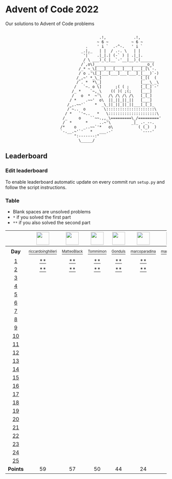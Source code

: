 # Advent of Code 2022
Our solutions to Advent of Code problems 

```

                                         .!,            .!,
                                        ~ 6 ~          ~ 6 ~
                                   .    ' i `  .-^-.   ' i `
                                 _.|,_   | |  / .-. \   | |
                                  '|`   .|_|.| (-` ) | .|_|.
                                  / \ ___)_(_|__`-'__|__)_(______
                                 /`,o\)_______________________o_(
                                /_* ~_\[___]___[___]___[___[_[\`-.
                                / o .'\[_]___[___]___[___]_[___)`-)
                               /_,~' *_\_]                 [_[(  (
                               /`. *  *\_]                 [___\ _\
                              /   `~. o \]      ;( ( ;     [_[_]`-'
                             /_ *    `~,_\    (( )( ;(;    [___]
                             /   o  *  ~'\   /\ /\ /\ /\   [_[_]
                            / *    .~~'  o\  ||_||_||_||   [___]
                           /_,.~~'`    *  _\_||_||_||_||___[_[_]_
                           /`~..  o        \:::::::::::::::::::::\
                          / *   `'~..   *   \:::::::::::::::::::::\
                         /_     o    ``~~.,,_\=========\_/========='
                         /  *      *     ..~'\         _|_ .-_--.
                        /*    o   _..~~`'*   o\           ( (_)  )
                        `-.__.~'`'   *   ___.-'            `----'
                              ":-------:"
                                \_____/
```

## Leaderboard

### Edit leaderboard
To enable leaderboard automatic update on every commit run `setup.py` and
follow the script instructions.

### Table
- Blank spaces are unsolved problems
- `*` if you solved the first part
- `**` if you also solved the second part

<!---LEADERBOARD_GRID_BEGIN:1669966857
Tommimon,https://avatars.githubusercontent.com/u/37435103?v=4
Gonduls,https://avatars.githubusercontent.com/u/74541475?v=4
Marco Molè,https://avatars.githubusercontent.com/u/57618578?v=4,marcomole00
marcoparadina,https://avatars.githubusercontent.com/u/18370800?v=4
MatteoBlack,https://avatars.githubusercontent.com/u/62394493?v=4,IronBlack,MatteoBlack
matteomiceli,https://avatars.githubusercontent.com/u/58422802?v=4
mynam3isg00d,https://avatars.githubusercontent.com/u/36343432?v=4
Puricelli,https://avatars.githubusercontent.com/u/80168364?v=4
riccardo-negri,https://avatars.githubusercontent.com/u/67798955?v=4
riccardoinghilleri,https://avatars.githubusercontent.com/u/100593859?v=4
Alessandro Nazzari,https://avatars.githubusercontent.com/u/24700291?v=4,zoythum
LEADERBOARD_GRID_END--->
| | <a href="https://github.com/riccardoinghilleri"><img src="https://avatars.githubusercontent.com/u/100593859?v=4" width="40" height="40"/></a> | <a href="https://github.com/IronBlack"><img src="https://avatars.githubusercontent.com/u/62394493?v=4" width="40" height="40"/></a> | <a href="https://github.com/Tommimon"><img src="https://avatars.githubusercontent.com/u/37435103?v=4" width="40" height="40"/></a> | <a href="https://github.com/Gonduls"><img src="https://avatars.githubusercontent.com/u/74541475?v=4" width="40" height="40"/></a> | <a href="https://github.com/marcoparadina"><img src="https://avatars.githubusercontent.com/u/18370800?v=4" width="40" height="40"/></a> | <a href="https://github.com/marcomole00"><img src="https://avatars.githubusercontent.com/u/57618578?v=4" width="40" height="40"/></a> | <a href="https://github.com/zoythum"><img src="https://avatars.githubusercontent.com/u/24700291?v=4" width="40" height="40"/></a> | <a href="https://github.com/mynam3isg00d"><img src="https://avatars.githubusercontent.com/u/36343432?v=4" width="40" height="40"/></a> | <a href="https://github.com/Puricelli"><img src="https://avatars.githubusercontent.com/u/80168364?v=4" width="40" height="40"/></a> | <a href="https://github.com/riccardo-negri"><img src="https://avatars.githubusercontent.com/u/67798955?v=4" width="40" height="40"/></a> |
| :---: | :---: | :---: | :---: | :---: | :---: | :---: | :---: | :---: | :---: | :---: |
| **Day** | <a href="https://github.com/riccardoinghilleri"><sup><sub>riccardoinghilleri</sub></sup></a> | <a href="https://github.com/IronBlack"><sup><sub>MatteoBlack</sub></sup></a> | <a href="https://github.com/Tommimon"><sup><sub>Tommimon</sub></sup></a> | <a href="https://github.com/Gonduls"><sup><sub>Gonduls</sub></sup></a> | <a href="https://github.com/marcoparadina"><sup><sub>marcoparadina</sub></sup></a> | <a href="https://github.com/marcomole00"><sup><sub>marcomole00</sub></sup></a> | <a href="https://github.com/zoythum"><sup><sub>zoythum</sub></sup></a> | <a href="https://github.com/mynam3isg00d"><sup><sub>mynam3isg00d</sub></sup></a> | <a href="https://github.com/Puricelli"><sup><sub>Puricelli</sub></sup></a> | <a href="https://github.com/riccardo-negri"><sup><sub>riccardo-negri</sub></sup></a> |
| [1][d1] | [**][d1u0] | [**][d1u1] | [**][d1u2] | [**][d1u3] | [**][d1u4] | [**][d1u5] | [**][d1u6] | [**][d1u7] | [**][d1u8] | [**][d1u9] |
| [2][d2] | [**][d2u0] | [**][d2u1] | [**][d2u2] | [**][d2u3] | [**][d2u4] | [ ][d2u5] | [ ][d2u6] | [ ][d2u7] | [ ][d2u8] | [ ][d2u9] |
| [3][d3] | [ ][d3u0] | [ ][d3u1] | [ ][d3u2] | [ ][d3u3] | [ ][d3u4] | [ ][d3u5] | [ ][d3u6] | [ ][d3u7] | [ ][d3u8] | [ ][d3u9] |
| [4][d4] | [ ][d4u0] | [ ][d4u1] | [ ][d4u2] | [ ][d4u3] | [ ][d4u4] | [ ][d4u5] | [ ][d4u6] | [ ][d4u7] | [ ][d4u8] | [ ][d4u9] |
| [5][d5] | [ ][d5u0] | [ ][d5u1] | [ ][d5u2] | [ ][d5u3] | [ ][d5u4] | [ ][d5u5] | [ ][d5u6] | [ ][d5u7] | [ ][d5u8] | [ ][d5u9] |
| [6][d6] | [ ][d6u0] | [ ][d6u1] | [ ][d6u2] | [ ][d6u3] | [ ][d6u4] | [ ][d6u5] | [ ][d6u6] | [ ][d6u7] | [ ][d6u8] | [ ][d6u9] |
| [7][d7] | [ ][d7u0] | [ ][d7u1] | [ ][d7u2] | [ ][d7u3] | [ ][d7u4] | [ ][d7u5] | [ ][d7u6] | [ ][d7u7] | [ ][d7u8] | [ ][d7u9] |
| [8][d8] | [ ][d8u0] | [ ][d8u1] | [ ][d8u2] | [ ][d8u3] | [ ][d8u4] | [ ][d8u5] | [ ][d8u6] | [ ][d8u7] | [ ][d8u8] | [ ][d8u9] |
| [9][d9] | [ ][d9u0] | [ ][d9u1] | [ ][d9u2] | [ ][d9u3] | [ ][d9u4] | [ ][d9u5] | [ ][d9u6] | [ ][d9u7] | [ ][d9u8] | [ ][d9u9] |
| [10][d10] | [ ][d10u0] | [ ][d10u1] | [ ][d10u2] | [ ][d10u3] | [ ][d10u4] | [ ][d10u5] | [ ][d10u6] | [ ][d10u7] | [ ][d10u8] | [ ][d10u9] |
| [11][d11] | [ ][d11u0] | [ ][d11u1] | [ ][d11u2] | [ ][d11u3] | [ ][d11u4] | [ ][d11u5] | [ ][d11u6] | [ ][d11u7] | [ ][d11u8] | [ ][d11u9] |
| [12][d12] | [ ][d12u0] | [ ][d12u1] | [ ][d12u2] | [ ][d12u3] | [ ][d12u4] | [ ][d12u5] | [ ][d12u6] | [ ][d12u7] | [ ][d12u8] | [ ][d12u9] |
| [13][d13] | [ ][d13u0] | [ ][d13u1] | [ ][d13u2] | [ ][d13u3] | [ ][d13u4] | [ ][d13u5] | [ ][d13u6] | [ ][d13u7] | [ ][d13u8] | [ ][d13u9] |
| [14][d14] | [ ][d14u0] | [ ][d14u1] | [ ][d14u2] | [ ][d14u3] | [ ][d14u4] | [ ][d14u5] | [ ][d14u6] | [ ][d14u7] | [ ][d14u8] | [ ][d14u9] |
| [15][d15] | [ ][d15u0] | [ ][d15u1] | [ ][d15u2] | [ ][d15u3] | [ ][d15u4] | [ ][d15u5] | [ ][d15u6] | [ ][d15u7] | [ ][d15u8] | [ ][d15u9] |
| [16][d16] | [ ][d16u0] | [ ][d16u1] | [ ][d16u2] | [ ][d16u3] | [ ][d16u4] | [ ][d16u5] | [ ][d16u6] | [ ][d16u7] | [ ][d16u8] | [ ][d16u9] |
| [17][d17] | [ ][d17u0] | [ ][d17u1] | [ ][d17u2] | [ ][d17u3] | [ ][d17u4] | [ ][d17u5] | [ ][d17u6] | [ ][d17u7] | [ ][d17u8] | [ ][d17u9] |
| [18][d18] | [ ][d18u0] | [ ][d18u1] | [ ][d18u2] | [ ][d18u3] | [ ][d18u4] | [ ][d18u5] | [ ][d18u6] | [ ][d18u7] | [ ][d18u8] | [ ][d18u9] |
| [19][d19] | [ ][d19u0] | [ ][d19u1] | [ ][d19u2] | [ ][d19u3] | [ ][d19u4] | [ ][d19u5] | [ ][d19u6] | [ ][d19u7] | [ ][d19u8] | [ ][d19u9] |
| [20][d20] | [ ][d20u0] | [ ][d20u1] | [ ][d20u2] | [ ][d20u3] | [ ][d20u4] | [ ][d20u5] | [ ][d20u6] | [ ][d20u7] | [ ][d20u8] | [ ][d20u9] |
| [21][d21] | [ ][d21u0] | [ ][d21u1] | [ ][d21u2] | [ ][d21u3] | [ ][d21u4] | [ ][d21u5] | [ ][d21u6] | [ ][d21u7] | [ ][d21u8] | [ ][d21u9] |
| [22][d22] | [ ][d22u0] | [ ][d22u1] | [ ][d22u2] | [ ][d22u3] | [ ][d22u4] | [ ][d22u5] | [ ][d22u6] | [ ][d22u7] | [ ][d22u8] | [ ][d22u9] |
| [23][d23] | [ ][d23u0] | [ ][d23u1] | [ ][d23u2] | [ ][d23u3] | [ ][d23u4] | [ ][d23u5] | [ ][d23u6] | [ ][d23u7] | [ ][d23u8] | [ ][d23u9] |
| [24][d24] | [ ][d24u0] | [ ][d24u1] | [ ][d24u2] | [ ][d24u3] | [ ][d24u4] | [ ][d24u5] | [ ][d24u6] | [ ][d24u7] | [ ][d24u8] | [ ][d24u9] |
| [25][d25] | [ ][d25u0] | [ ][d25u1] | [ ][d25u2] | [ ][d25u3] | [ ][d25u4] | [ ][d25u5] | [ ][d25u6] | [ ][d25u7] | [ ][d25u8] | [ ][d25u9] |
| **Points** | 59 | 57 | 50 | 44 | 24 | 22 | 16 | 12 | 6 | 4 |


[d1]: https://adventofcode.com/2022/day/1
[d2]: https://adventofcode.com/2022/day/2
[d3]: https://adventofcode.com/2022/day/3
[d4]: https://adventofcode.com/2022/day/4
[d5]: https://adventofcode.com/2022/day/5
[d6]: https://adventofcode.com/2022/day/6
[d7]: https://adventofcode.com/2022/day/7
[d8]: https://adventofcode.com/2022/day/8
[d9]: https://adventofcode.com/2022/day/9
[d10]: https://adventofcode.com/2022/day/10
[d11]: https://adventofcode.com/2022/day/11
[d12]: https://adventofcode.com/2022/day/12
[d13]: https://adventofcode.com/2022/day/13
[d14]: https://adventofcode.com/2022/day/14
[d15]: https://adventofcode.com/2022/day/15
[d16]: https://adventofcode.com/2022/day/16
[d17]: https://adventofcode.com/2022/day/17
[d18]: https://adventofcode.com/2022/day/18
[d19]: https://adventofcode.com/2022/day/19
[d20]: https://adventofcode.com/2022/day/20
[d21]: https://adventofcode.com/2022/day/21
[d22]: https://adventofcode.com/2022/day/22
[d23]: https://adventofcode.com/2022/day/23
[d24]: https://adventofcode.com/2022/day/24
[d25]: https://adventofcode.com/2022/day/25


[d1u0]: https://github.com/Tommimon/advent-of-code-2022/tree/main/riccardoinghilleri/d01
[d1u1]: https://github.com/Tommimon/advent-of-code-2022/tree/main/MatteoBlack/d01
[d1u2]: https://github.com/Tommimon/advent-of-code-2022/tree/main/Tommimon/d01
[d1u3]: https://github.com/Tommimon/advent-of-code-2022/tree/main/Gonduls/d01
[d1u4]: https://github.com/Tommimon/advent-of-code-2022/tree/main/marcoparadina/d01
[d1u5]: https://github.com/Tommimon/advent-of-code-2022/tree/main/marcomole00/d01
[d1u6]: https://github.com/Tommimon/advent-of-code-2022/tree/main/zoythum/d01
[d1u7]: https://github.com/Tommimon/advent-of-code-2022/tree/main/mynam3isg00d/d01
[d1u8]: https://github.com/Tommimon/advent-of-code-2022/tree/main/Puricelli/d01
[d1u9]: https://github.com/Tommimon/advent-of-code-2022/tree/main/riccardo-negri/d01
[d2u0]: https://github.com/Tommimon/advent-of-code-2022/tree/main/riccardoinghilleri/d02
[d2u1]: https://github.com/Tommimon/advent-of-code-2022/tree/main/MatteoBlack/d02
[d2u2]: https://github.com/Tommimon/advent-of-code-2022/tree/main/Tommimon/d02
[d2u3]: https://github.com/Tommimon/advent-of-code-2022/tree/main/Gonduls/d02
[d2u4]: https://github.com/Tommimon/advent-of-code-2022/tree/main/marcoparadina/d02
[d2u5]: https://github.com/Tommimon/advent-of-code-2022/tree/main/marcomole00/d02
[d2u6]: https://github.com/Tommimon/advent-of-code-2022/tree/main/zoythum/d02
[d2u7]: https://github.com/Tommimon/advent-of-code-2022/tree/main/mynam3isg00d/d02
[d2u8]: https://github.com/Tommimon/advent-of-code-2022/tree/main/Puricelli/d02
[d2u9]: https://github.com/Tommimon/advent-of-code-2022/tree/main/riccardo-negri/d02
[d3u0]: https://github.com/Tommimon/advent-of-code-2022/tree/main/riccardoinghilleri/d03
[d3u1]: https://github.com/Tommimon/advent-of-code-2022/tree/main/MatteoBlack/d03
[d3u2]: https://github.com/Tommimon/advent-of-code-2022/tree/main/Tommimon/d03
[d3u3]: https://github.com/Tommimon/advent-of-code-2022/tree/main/Gonduls/d03
[d3u4]: https://github.com/Tommimon/advent-of-code-2022/tree/main/marcoparadina/d03
[d3u5]: https://github.com/Tommimon/advent-of-code-2022/tree/main/marcomole00/d03
[d3u6]: https://github.com/Tommimon/advent-of-code-2022/tree/main/zoythum/d03
[d3u7]: https://github.com/Tommimon/advent-of-code-2022/tree/main/mynam3isg00d/d03
[d3u8]: https://github.com/Tommimon/advent-of-code-2022/tree/main/Puricelli/d03
[d3u9]: https://github.com/Tommimon/advent-of-code-2022/tree/main/riccardo-negri/d03
[d4u0]: https://github.com/Tommimon/advent-of-code-2022/tree/main/riccardoinghilleri/d04
[d4u1]: https://github.com/Tommimon/advent-of-code-2022/tree/main/MatteoBlack/d04
[d4u2]: https://github.com/Tommimon/advent-of-code-2022/tree/main/Tommimon/d04
[d4u3]: https://github.com/Tommimon/advent-of-code-2022/tree/main/Gonduls/d04
[d4u4]: https://github.com/Tommimon/advent-of-code-2022/tree/main/marcoparadina/d04
[d4u5]: https://github.com/Tommimon/advent-of-code-2022/tree/main/marcomole00/d04
[d4u6]: https://github.com/Tommimon/advent-of-code-2022/tree/main/zoythum/d04
[d4u7]: https://github.com/Tommimon/advent-of-code-2022/tree/main/mynam3isg00d/d04
[d4u8]: https://github.com/Tommimon/advent-of-code-2022/tree/main/Puricelli/d04
[d4u9]: https://github.com/Tommimon/advent-of-code-2022/tree/main/riccardo-negri/d04
[d5u0]: https://github.com/Tommimon/advent-of-code-2022/tree/main/riccardoinghilleri/d05
[d5u1]: https://github.com/Tommimon/advent-of-code-2022/tree/main/MatteoBlack/d05
[d5u2]: https://github.com/Tommimon/advent-of-code-2022/tree/main/Tommimon/d05
[d5u3]: https://github.com/Tommimon/advent-of-code-2022/tree/main/Gonduls/d05
[d5u4]: https://github.com/Tommimon/advent-of-code-2022/tree/main/marcoparadina/d05
[d5u5]: https://github.com/Tommimon/advent-of-code-2022/tree/main/marcomole00/d05
[d5u6]: https://github.com/Tommimon/advent-of-code-2022/tree/main/zoythum/d05
[d5u7]: https://github.com/Tommimon/advent-of-code-2022/tree/main/mynam3isg00d/d05
[d5u8]: https://github.com/Tommimon/advent-of-code-2022/tree/main/Puricelli/d05
[d5u9]: https://github.com/Tommimon/advent-of-code-2022/tree/main/riccardo-negri/d05
[d6u0]: https://github.com/Tommimon/advent-of-code-2022/tree/main/riccardoinghilleri/d06
[d6u1]: https://github.com/Tommimon/advent-of-code-2022/tree/main/MatteoBlack/d06
[d6u2]: https://github.com/Tommimon/advent-of-code-2022/tree/main/Tommimon/d06
[d6u3]: https://github.com/Tommimon/advent-of-code-2022/tree/main/Gonduls/d06
[d6u4]: https://github.com/Tommimon/advent-of-code-2022/tree/main/marcoparadina/d06
[d6u5]: https://github.com/Tommimon/advent-of-code-2022/tree/main/marcomole00/d06
[d6u6]: https://github.com/Tommimon/advent-of-code-2022/tree/main/zoythum/d06
[d6u7]: https://github.com/Tommimon/advent-of-code-2022/tree/main/mynam3isg00d/d06
[d6u8]: https://github.com/Tommimon/advent-of-code-2022/tree/main/Puricelli/d06
[d6u9]: https://github.com/Tommimon/advent-of-code-2022/tree/main/riccardo-negri/d06
[d7u0]: https://github.com/Tommimon/advent-of-code-2022/tree/main/riccardoinghilleri/d07
[d7u1]: https://github.com/Tommimon/advent-of-code-2022/tree/main/MatteoBlack/d07
[d7u2]: https://github.com/Tommimon/advent-of-code-2022/tree/main/Tommimon/d07
[d7u3]: https://github.com/Tommimon/advent-of-code-2022/tree/main/Gonduls/d07
[d7u4]: https://github.com/Tommimon/advent-of-code-2022/tree/main/marcoparadina/d07
[d7u5]: https://github.com/Tommimon/advent-of-code-2022/tree/main/marcomole00/d07
[d7u6]: https://github.com/Tommimon/advent-of-code-2022/tree/main/zoythum/d07
[d7u7]: https://github.com/Tommimon/advent-of-code-2022/tree/main/mynam3isg00d/d07
[d7u8]: https://github.com/Tommimon/advent-of-code-2022/tree/main/Puricelli/d07
[d7u9]: https://github.com/Tommimon/advent-of-code-2022/tree/main/riccardo-negri/d07
[d8u0]: https://github.com/Tommimon/advent-of-code-2022/tree/main/riccardoinghilleri/d08
[d8u1]: https://github.com/Tommimon/advent-of-code-2022/tree/main/MatteoBlack/d08
[d8u2]: https://github.com/Tommimon/advent-of-code-2022/tree/main/Tommimon/d08
[d8u3]: https://github.com/Tommimon/advent-of-code-2022/tree/main/Gonduls/d08
[d8u4]: https://github.com/Tommimon/advent-of-code-2022/tree/main/marcoparadina/d08
[d8u5]: https://github.com/Tommimon/advent-of-code-2022/tree/main/marcomole00/d08
[d8u6]: https://github.com/Tommimon/advent-of-code-2022/tree/main/zoythum/d08
[d8u7]: https://github.com/Tommimon/advent-of-code-2022/tree/main/mynam3isg00d/d08
[d8u8]: https://github.com/Tommimon/advent-of-code-2022/tree/main/Puricelli/d08
[d8u9]: https://github.com/Tommimon/advent-of-code-2022/tree/main/riccardo-negri/d08
[d9u0]: https://github.com/Tommimon/advent-of-code-2022/tree/main/riccardoinghilleri/d09
[d9u1]: https://github.com/Tommimon/advent-of-code-2022/tree/main/MatteoBlack/d09
[d9u2]: https://github.com/Tommimon/advent-of-code-2022/tree/main/Tommimon/d09
[d9u3]: https://github.com/Tommimon/advent-of-code-2022/tree/main/Gonduls/d09
[d9u4]: https://github.com/Tommimon/advent-of-code-2022/tree/main/marcoparadina/d09
[d9u5]: https://github.com/Tommimon/advent-of-code-2022/tree/main/marcomole00/d09
[d9u6]: https://github.com/Tommimon/advent-of-code-2022/tree/main/zoythum/d09
[d9u7]: https://github.com/Tommimon/advent-of-code-2022/tree/main/mynam3isg00d/d09
[d9u8]: https://github.com/Tommimon/advent-of-code-2022/tree/main/Puricelli/d09
[d9u9]: https://github.com/Tommimon/advent-of-code-2022/tree/main/riccardo-negri/d09
[d10u0]: https://github.com/Tommimon/advent-of-code-2022/tree/main/riccardoinghilleri/d10
[d10u1]: https://github.com/Tommimon/advent-of-code-2022/tree/main/MatteoBlack/d10
[d10u2]: https://github.com/Tommimon/advent-of-code-2022/tree/main/Tommimon/d10
[d10u3]: https://github.com/Tommimon/advent-of-code-2022/tree/main/Gonduls/d10
[d10u4]: https://github.com/Tommimon/advent-of-code-2022/tree/main/marcoparadina/d10
[d10u5]: https://github.com/Tommimon/advent-of-code-2022/tree/main/marcomole00/d10
[d10u6]: https://github.com/Tommimon/advent-of-code-2022/tree/main/zoythum/d10
[d10u7]: https://github.com/Tommimon/advent-of-code-2022/tree/main/mynam3isg00d/d10
[d10u8]: https://github.com/Tommimon/advent-of-code-2022/tree/main/Puricelli/d10
[d10u9]: https://github.com/Tommimon/advent-of-code-2022/tree/main/riccardo-negri/d10
[d11u0]: https://github.com/Tommimon/advent-of-code-2022/tree/main/riccardoinghilleri/d11
[d11u1]: https://github.com/Tommimon/advent-of-code-2022/tree/main/MatteoBlack/d11
[d11u2]: https://github.com/Tommimon/advent-of-code-2022/tree/main/Tommimon/d11
[d11u3]: https://github.com/Tommimon/advent-of-code-2022/tree/main/Gonduls/d11
[d11u4]: https://github.com/Tommimon/advent-of-code-2022/tree/main/marcoparadina/d11
[d11u5]: https://github.com/Tommimon/advent-of-code-2022/tree/main/marcomole00/d11
[d11u6]: https://github.com/Tommimon/advent-of-code-2022/tree/main/zoythum/d11
[d11u7]: https://github.com/Tommimon/advent-of-code-2022/tree/main/mynam3isg00d/d11
[d11u8]: https://github.com/Tommimon/advent-of-code-2022/tree/main/Puricelli/d11
[d11u9]: https://github.com/Tommimon/advent-of-code-2022/tree/main/riccardo-negri/d11
[d12u0]: https://github.com/Tommimon/advent-of-code-2022/tree/main/riccardoinghilleri/d12
[d12u1]: https://github.com/Tommimon/advent-of-code-2022/tree/main/MatteoBlack/d12
[d12u2]: https://github.com/Tommimon/advent-of-code-2022/tree/main/Tommimon/d12
[d12u3]: https://github.com/Tommimon/advent-of-code-2022/tree/main/Gonduls/d12
[d12u4]: https://github.com/Tommimon/advent-of-code-2022/tree/main/marcoparadina/d12
[d12u5]: https://github.com/Tommimon/advent-of-code-2022/tree/main/marcomole00/d12
[d12u6]: https://github.com/Tommimon/advent-of-code-2022/tree/main/zoythum/d12
[d12u7]: https://github.com/Tommimon/advent-of-code-2022/tree/main/mynam3isg00d/d12
[d12u8]: https://github.com/Tommimon/advent-of-code-2022/tree/main/Puricelli/d12
[d12u9]: https://github.com/Tommimon/advent-of-code-2022/tree/main/riccardo-negri/d12
[d13u0]: https://github.com/Tommimon/advent-of-code-2022/tree/main/riccardoinghilleri/d13
[d13u1]: https://github.com/Tommimon/advent-of-code-2022/tree/main/MatteoBlack/d13
[d13u2]: https://github.com/Tommimon/advent-of-code-2022/tree/main/Tommimon/d13
[d13u3]: https://github.com/Tommimon/advent-of-code-2022/tree/main/Gonduls/d13
[d13u4]: https://github.com/Tommimon/advent-of-code-2022/tree/main/marcoparadina/d13
[d13u5]: https://github.com/Tommimon/advent-of-code-2022/tree/main/marcomole00/d13
[d13u6]: https://github.com/Tommimon/advent-of-code-2022/tree/main/zoythum/d13
[d13u7]: https://github.com/Tommimon/advent-of-code-2022/tree/main/mynam3isg00d/d13
[d13u8]: https://github.com/Tommimon/advent-of-code-2022/tree/main/Puricelli/d13
[d13u9]: https://github.com/Tommimon/advent-of-code-2022/tree/main/riccardo-negri/d13
[d14u0]: https://github.com/Tommimon/advent-of-code-2022/tree/main/riccardoinghilleri/d14
[d14u1]: https://github.com/Tommimon/advent-of-code-2022/tree/main/MatteoBlack/d14
[d14u2]: https://github.com/Tommimon/advent-of-code-2022/tree/main/Tommimon/d14
[d14u3]: https://github.com/Tommimon/advent-of-code-2022/tree/main/Gonduls/d14
[d14u4]: https://github.com/Tommimon/advent-of-code-2022/tree/main/marcoparadina/d14
[d14u5]: https://github.com/Tommimon/advent-of-code-2022/tree/main/marcomole00/d14
[d14u6]: https://github.com/Tommimon/advent-of-code-2022/tree/main/zoythum/d14
[d14u7]: https://github.com/Tommimon/advent-of-code-2022/tree/main/mynam3isg00d/d14
[d14u8]: https://github.com/Tommimon/advent-of-code-2022/tree/main/Puricelli/d14
[d14u9]: https://github.com/Tommimon/advent-of-code-2022/tree/main/riccardo-negri/d14
[d15u0]: https://github.com/Tommimon/advent-of-code-2022/tree/main/riccardoinghilleri/d15
[d15u1]: https://github.com/Tommimon/advent-of-code-2022/tree/main/MatteoBlack/d15
[d15u2]: https://github.com/Tommimon/advent-of-code-2022/tree/main/Tommimon/d15
[d15u3]: https://github.com/Tommimon/advent-of-code-2022/tree/main/Gonduls/d15
[d15u4]: https://github.com/Tommimon/advent-of-code-2022/tree/main/marcoparadina/d15
[d15u5]: https://github.com/Tommimon/advent-of-code-2022/tree/main/marcomole00/d15
[d15u6]: https://github.com/Tommimon/advent-of-code-2022/tree/main/zoythum/d15
[d15u7]: https://github.com/Tommimon/advent-of-code-2022/tree/main/mynam3isg00d/d15
[d15u8]: https://github.com/Tommimon/advent-of-code-2022/tree/main/Puricelli/d15
[d15u9]: https://github.com/Tommimon/advent-of-code-2022/tree/main/riccardo-negri/d15
[d16u0]: https://github.com/Tommimon/advent-of-code-2022/tree/main/riccardoinghilleri/d16
[d16u1]: https://github.com/Tommimon/advent-of-code-2022/tree/main/MatteoBlack/d16
[d16u2]: https://github.com/Tommimon/advent-of-code-2022/tree/main/Tommimon/d16
[d16u3]: https://github.com/Tommimon/advent-of-code-2022/tree/main/Gonduls/d16
[d16u4]: https://github.com/Tommimon/advent-of-code-2022/tree/main/marcoparadina/d16
[d16u5]: https://github.com/Tommimon/advent-of-code-2022/tree/main/marcomole00/d16
[d16u6]: https://github.com/Tommimon/advent-of-code-2022/tree/main/zoythum/d16
[d16u7]: https://github.com/Tommimon/advent-of-code-2022/tree/main/mynam3isg00d/d16
[d16u8]: https://github.com/Tommimon/advent-of-code-2022/tree/main/Puricelli/d16
[d16u9]: https://github.com/Tommimon/advent-of-code-2022/tree/main/riccardo-negri/d16
[d17u0]: https://github.com/Tommimon/advent-of-code-2022/tree/main/riccardoinghilleri/d17
[d17u1]: https://github.com/Tommimon/advent-of-code-2022/tree/main/MatteoBlack/d17
[d17u2]: https://github.com/Tommimon/advent-of-code-2022/tree/main/Tommimon/d17
[d17u3]: https://github.com/Tommimon/advent-of-code-2022/tree/main/Gonduls/d17
[d17u4]: https://github.com/Tommimon/advent-of-code-2022/tree/main/marcoparadina/d17
[d17u5]: https://github.com/Tommimon/advent-of-code-2022/tree/main/marcomole00/d17
[d17u6]: https://github.com/Tommimon/advent-of-code-2022/tree/main/zoythum/d17
[d17u7]: https://github.com/Tommimon/advent-of-code-2022/tree/main/mynam3isg00d/d17
[d17u8]: https://github.com/Tommimon/advent-of-code-2022/tree/main/Puricelli/d17
[d17u9]: https://github.com/Tommimon/advent-of-code-2022/tree/main/riccardo-negri/d17
[d18u0]: https://github.com/Tommimon/advent-of-code-2022/tree/main/riccardoinghilleri/d18
[d18u1]: https://github.com/Tommimon/advent-of-code-2022/tree/main/MatteoBlack/d18
[d18u2]: https://github.com/Tommimon/advent-of-code-2022/tree/main/Tommimon/d18
[d18u3]: https://github.com/Tommimon/advent-of-code-2022/tree/main/Gonduls/d18
[d18u4]: https://github.com/Tommimon/advent-of-code-2022/tree/main/marcoparadina/d18
[d18u5]: https://github.com/Tommimon/advent-of-code-2022/tree/main/marcomole00/d18
[d18u6]: https://github.com/Tommimon/advent-of-code-2022/tree/main/zoythum/d18
[d18u7]: https://github.com/Tommimon/advent-of-code-2022/tree/main/mynam3isg00d/d18
[d18u8]: https://github.com/Tommimon/advent-of-code-2022/tree/main/Puricelli/d18
[d18u9]: https://github.com/Tommimon/advent-of-code-2022/tree/main/riccardo-negri/d18
[d19u0]: https://github.com/Tommimon/advent-of-code-2022/tree/main/riccardoinghilleri/d19
[d19u1]: https://github.com/Tommimon/advent-of-code-2022/tree/main/MatteoBlack/d19
[d19u2]: https://github.com/Tommimon/advent-of-code-2022/tree/main/Tommimon/d19
[d19u3]: https://github.com/Tommimon/advent-of-code-2022/tree/main/Gonduls/d19
[d19u4]: https://github.com/Tommimon/advent-of-code-2022/tree/main/marcoparadina/d19
[d19u5]: https://github.com/Tommimon/advent-of-code-2022/tree/main/marcomole00/d19
[d19u6]: https://github.com/Tommimon/advent-of-code-2022/tree/main/zoythum/d19
[d19u7]: https://github.com/Tommimon/advent-of-code-2022/tree/main/mynam3isg00d/d19
[d19u8]: https://github.com/Tommimon/advent-of-code-2022/tree/main/Puricelli/d19
[d19u9]: https://github.com/Tommimon/advent-of-code-2022/tree/main/riccardo-negri/d19
[d20u0]: https://github.com/Tommimon/advent-of-code-2022/tree/main/riccardoinghilleri/d20
[d20u1]: https://github.com/Tommimon/advent-of-code-2022/tree/main/MatteoBlack/d20
[d20u2]: https://github.com/Tommimon/advent-of-code-2022/tree/main/Tommimon/d20
[d20u3]: https://github.com/Tommimon/advent-of-code-2022/tree/main/Gonduls/d20
[d20u4]: https://github.com/Tommimon/advent-of-code-2022/tree/main/marcoparadina/d20
[d20u5]: https://github.com/Tommimon/advent-of-code-2022/tree/main/marcomole00/d20
[d20u6]: https://github.com/Tommimon/advent-of-code-2022/tree/main/zoythum/d20
[d20u7]: https://github.com/Tommimon/advent-of-code-2022/tree/main/mynam3isg00d/d20
[d20u8]: https://github.com/Tommimon/advent-of-code-2022/tree/main/Puricelli/d20
[d20u9]: https://github.com/Tommimon/advent-of-code-2022/tree/main/riccardo-negri/d20
[d21u0]: https://github.com/Tommimon/advent-of-code-2022/tree/main/riccardoinghilleri/d21
[d21u1]: https://github.com/Tommimon/advent-of-code-2022/tree/main/MatteoBlack/d21
[d21u2]: https://github.com/Tommimon/advent-of-code-2022/tree/main/Tommimon/d21
[d21u3]: https://github.com/Tommimon/advent-of-code-2022/tree/main/Gonduls/d21
[d21u4]: https://github.com/Tommimon/advent-of-code-2022/tree/main/marcoparadina/d21
[d21u5]: https://github.com/Tommimon/advent-of-code-2022/tree/main/marcomole00/d21
[d21u6]: https://github.com/Tommimon/advent-of-code-2022/tree/main/zoythum/d21
[d21u7]: https://github.com/Tommimon/advent-of-code-2022/tree/main/mynam3isg00d/d21
[d21u8]: https://github.com/Tommimon/advent-of-code-2022/tree/main/Puricelli/d21
[d21u9]: https://github.com/Tommimon/advent-of-code-2022/tree/main/riccardo-negri/d21
[d22u0]: https://github.com/Tommimon/advent-of-code-2022/tree/main/riccardoinghilleri/d22
[d22u1]: https://github.com/Tommimon/advent-of-code-2022/tree/main/MatteoBlack/d22
[d22u2]: https://github.com/Tommimon/advent-of-code-2022/tree/main/Tommimon/d22
[d22u3]: https://github.com/Tommimon/advent-of-code-2022/tree/main/Gonduls/d22
[d22u4]: https://github.com/Tommimon/advent-of-code-2022/tree/main/marcoparadina/d22
[d22u5]: https://github.com/Tommimon/advent-of-code-2022/tree/main/marcomole00/d22
[d22u6]: https://github.com/Tommimon/advent-of-code-2022/tree/main/zoythum/d22
[d22u7]: https://github.com/Tommimon/advent-of-code-2022/tree/main/mynam3isg00d/d22
[d22u8]: https://github.com/Tommimon/advent-of-code-2022/tree/main/Puricelli/d22
[d22u9]: https://github.com/Tommimon/advent-of-code-2022/tree/main/riccardo-negri/d22
[d23u0]: https://github.com/Tommimon/advent-of-code-2022/tree/main/riccardoinghilleri/d23
[d23u1]: https://github.com/Tommimon/advent-of-code-2022/tree/main/MatteoBlack/d23
[d23u2]: https://github.com/Tommimon/advent-of-code-2022/tree/main/Tommimon/d23
[d23u3]: https://github.com/Tommimon/advent-of-code-2022/tree/main/Gonduls/d23
[d23u4]: https://github.com/Tommimon/advent-of-code-2022/tree/main/marcoparadina/d23
[d23u5]: https://github.com/Tommimon/advent-of-code-2022/tree/main/marcomole00/d23
[d23u6]: https://github.com/Tommimon/advent-of-code-2022/tree/main/zoythum/d23
[d23u7]: https://github.com/Tommimon/advent-of-code-2022/tree/main/mynam3isg00d/d23
[d23u8]: https://github.com/Tommimon/advent-of-code-2022/tree/main/Puricelli/d23
[d23u9]: https://github.com/Tommimon/advent-of-code-2022/tree/main/riccardo-negri/d23
[d24u0]: https://github.com/Tommimon/advent-of-code-2022/tree/main/riccardoinghilleri/d24
[d24u1]: https://github.com/Tommimon/advent-of-code-2022/tree/main/MatteoBlack/d24
[d24u2]: https://github.com/Tommimon/advent-of-code-2022/tree/main/Tommimon/d24
[d24u3]: https://github.com/Tommimon/advent-of-code-2022/tree/main/Gonduls/d24
[d24u4]: https://github.com/Tommimon/advent-of-code-2022/tree/main/marcoparadina/d24
[d24u5]: https://github.com/Tommimon/advent-of-code-2022/tree/main/marcomole00/d24
[d24u6]: https://github.com/Tommimon/advent-of-code-2022/tree/main/zoythum/d24
[d24u7]: https://github.com/Tommimon/advent-of-code-2022/tree/main/mynam3isg00d/d24
[d24u8]: https://github.com/Tommimon/advent-of-code-2022/tree/main/Puricelli/d24
[d24u9]: https://github.com/Tommimon/advent-of-code-2022/tree/main/riccardo-negri/d24
[d25u0]: https://github.com/Tommimon/advent-of-code-2022/tree/main/riccardoinghilleri/d25
[d25u1]: https://github.com/Tommimon/advent-of-code-2022/tree/main/MatteoBlack/d25
[d25u2]: https://github.com/Tommimon/advent-of-code-2022/tree/main/Tommimon/d25
[d25u3]: https://github.com/Tommimon/advent-of-code-2022/tree/main/Gonduls/d25
[d25u4]: https://github.com/Tommimon/advent-of-code-2022/tree/main/marcoparadina/d25
[d25u5]: https://github.com/Tommimon/advent-of-code-2022/tree/main/marcomole00/d25
[d25u6]: https://github.com/Tommimon/advent-of-code-2022/tree/main/zoythum/d25
[d25u7]: https://github.com/Tommimon/advent-of-code-2022/tree/main/mynam3isg00d/d25
[d25u8]: https://github.com/Tommimon/advent-of-code-2022/tree/main/Puricelli/d25
[d25u9]: https://github.com/Tommimon/advent-of-code-2022/tree/main/riccardo-negri/d25